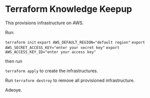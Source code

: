 # Terraform Knowledge Keepup

This provisions infrastructure on AWS.

Run:

`terraform init`
`export AWS_DEFAULT_REGION="default region"`
`export AWS_SECRET_ACCESS_KEY="enter your secret key"`
`export AWS_ACCESS_KEY_ID="enter your access key"`

then run 

`terraform apply` to create the infrastructures.

Run `terraform destroy` to remove all provisioned infrastructure.

Adeoye.
